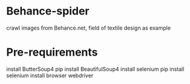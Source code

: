 # Behance-spider
crawl images from Behance.net, field of textile design as example

# Pre-requirements
install ButterSoup4
pip install BeautifulSoup4
install selenium
pip install selenium
install browser webdriver
